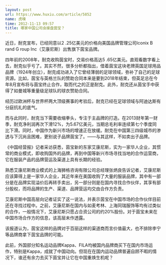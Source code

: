 ```yaml
---
layout: post
url: https://www.huxiu.com/article/5852
name: 虎嗅
time: 2012-11-13 09:57
title: 哪家中国公司会接盘茵宝？
---
```

近日，耐克宣布，已经同意以2 .25亿美元的价格向美国品牌管理公司Iconix B rand G roup Inc（艾康尼斯）出售旗下茵宝品牌。

四年前的2008年，耐克收购茵宝时，交易价格高达5 .65亿美元。直观看数字看上去，耐克似乎亏了。其实不然，很多分析都指出，借着茵宝这块老牌英国足球用品品牌（1924年创立），耐克成功进入了它曾经薄弱的足球领域，弥补了自己的足球资源。比如，茵宝与英格兰队的赞助合同本来是要到2018年结束，但英足总在今年8月宣布将与茵宝终止合作，取而代之的正是耐克。此外，耐克还从茵宝手中获得了如曼城等重量级足球队的球衣赞助合同。

经历过欧洲杯与世界杯两大顶级赛事的考验后，耐克已经在足球领域与阿迪达斯有分庭抗礼的底气。

而与此同时，耐克当下需要收缩拳头，专注于主品牌的打造。在2013财年第一财季，耐克净利润再次下滑12%，为5.67亿美元，当期总毛利率连续第七个季度同比下滑。同时，中国作为新兴市场的增速正在放缓。耐克在中国第三四级城市的渗透与下沉尚且困难，更别说子品牌茵宝了。——与其这样，不如卖出子品牌。

《中国经营报》记者采访获悉，茵宝新的东家艾康尼斯，实为一家华人企业，其惯常的商业模式，即收购国外的品牌，再到中国等新兴市场寻找当地的合作运营商，它在服装产品的品牌营运及渠道上具有长期的经验。

熟悉艾康尼斯商业模式的上海狮格咨询有限公司总经理张炳良告诉记者，艾康尼斯应该算得上是一家华人企业，其近年来在美国收购了大量的服装品牌，其中有一部分是在品牌实现溢价后再转手卖出，另一部分则是在国内寻找合作伙伴，其享有部分股权，而将品牌的生产、渠道、品牌营运均交由合作方负责。

艾康尼斯中国高层向记者证实了这一说法，并表示茵宝在中国市场的合作伙伴目前还在寻找过程中。之前，艾康尼斯在国内与如麦考林、上海同瑞服饰等均有过类似的合作，一般情况下，艾康尼斯只愿占合资公司的约20%股份。对于茵宝未来在中国市场合作方的信息，该高层未作透露。

该报道认为，茵宝这样的品牌对于百丽这样的渠道商而言价值最大，也不排除李宁等品牌商拿下茵宝品牌的可能。

此前，外国部分知名运动品牌Kappa、FILA均被国内品牌商买下在国内市场运作，特别是Kappa，成就了中国动向。但现在在国内运动品牌普遍自顾不暇的情况下，谁还有余力去买下茵宝并让它在中国重焕生机呢？

